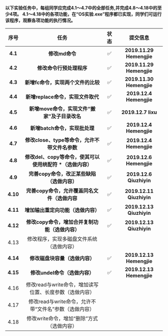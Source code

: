 **以下实验任务中，每组同学应完成4.1～4.7中的全部任务,并完成4.8～4.18中的至少4项。
4.1～4.18中的各项功能，在“OS实验.exe”程序都已实现，同学们可运行该程序，观察各项功能的执行情况。**


序号|任务|状态|提交信息
:-:|:-:|:-:|:-:
**4.1**|**修改md命令**|✅|**2019.11.29 Hemengjie**
**4.2**|**修改命令行预处理程序**|✅|**2019.11.29 Hemengjie**
**4.3**|**新增fc命令，实现两个文件的比较**|✅|**2019.11.30 Hemengjie**
**4.4**|**新增replace命令，实现文件取代**|✅|**2019.12.4 Hemengjie**
**4.5**|**新增move命令，实现文件“搬家”及子目录改名**|✅|**2019.12.7 lixu**
**4.6**|**新增batch命令，实现批处理**|✅|**2019.12.4 Hemengjie**
**4.7**|**修改close、type等命令，允许不带文件名参数**|✅|**2019.12.4 Hemengjie**
**4.8**|**修改del、copy等命令，使其可以使用统配符 \*（选做内容）**|✅|**2019.12.6 Hemengjie**
**4.9**|**完善copy命令，改正某些缺陷（选做内容）**|✅|**2019.12.6 Qiuzhiyin**
**4.10**|**完善copy命令，允许覆盖同名文件（选做内容**|✅|**2019.12.11 Qiuzhiyin**
**4.11**|**增加输出重定向功能（选做内容）**|✅|**2019.12.13 Qiuzhiyin**
**4.12**|**修改copy命令，增加合并复制功能（选做内容）**|✅|**2019.12.13 Qiuzhiyin**
4.13 |修改程序，实现多磁盘文件系统（选做内容）|
**4.14**|**修改磁盘块容量（选做内容）**|✅|**2019.12.13 Hemengjie**
**4.15**|**修改undel命令（选做内容）**|✅|**2019.12.13 Hemengjie**
4.16 |修改read与write命令，增加读写位置、长度参数（选做内容）|
4.17 |修改read与write命令，允许不带“文件名”参数（选做内容）|
4.18 |修改write命令，增加“删除”方式（选做内容）|
